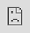 ```yaml
---
layout: people
title: Resources
permalink: /resources/
order: 7
---
```


<h2> Recent Talk </h2>
<br>
<!-- Talk video -->
  <center>
  <div class="col-lg-1"></div>
  <div class="col-lg-10" style='height:480px;'>
	<div class="youtube-container">
	<iframe class="youtube" src="https://www.youtube.com/embed/aljMiB3ciHE" title="Joseph CoRL2022" frameborder="0" allow="accelerometer; autoplay; clipboard-write; encrypted-media; gyroscope; picture-in-picture; web-share" allowfullscreen width="100%" height="100%" style="position: absolute; left: 0; top: 0;"></iframe>
	</div>
  </div>
  </center>

<br><br><br>
<div style='border-bottom: 1px solid #ddd; width:100%;'>
</div>
<br><br><br>

<h2> Environments / Datasets </h2>
<h3 class='title-line'>Robotics</h3>

<div class="row pub-center">
    <div class="col-lg-1"></div>
    <div class="col-lg-3 paper-image-container">
        <!-- <a href="https://clvrai.com/furniture-bench"> -->
        <img class="environment-image" src="/assets/research/tba.png">
        <!-- </a> -->
    </div>
    <div class="col-lg-8 paper-description-container">
        <b class="paper-title">FurnitureBench: Reproducible Real-World Benchmark</b> <br>
        FurnitureBench is the real-world furniture assembly benchmark, which aims at providing a reproducible and easy-to-use platform for long-horizon complex robotic manipulation.
        <br>
        <!-- <a target="_blank" href="https://arxiv.org/abs/1911.07246">[PDF]</a>
        <a target="_blank" href="https://clvrai.com/furniture">[Project]</a>
        <a target="_blank" href="https://github.com/clvrai/furniture">[Code]</a> -->

        [PDF to come]
    </div>
</div>

<div class="row pub-center">
    <div class="col-lg-1"></div>
    <div class="col-lg-3 paper-image-container">
        <a href="https://clvrai.com/furniture">
        <img class="environment-image" src="/assets/research/clvr_jaco_dataset.gif">
        </a>
    </div>
    <div class="col-lg-8 paper-description-container">
        <b class="paper-title">CLVR Jaco Play Dataset</b> <br>
        The CLVR Jaco Play Dataset provides 1,085 teleoperated robotic episodes with accompanying language annotations.
        <br>
        <a target="_blank" href="https://github.com/clvrai/clvr_jaco_play_dataset">[Dataset]</a>
    </div>
</div>

<div class="row pub-center">
    <div class="col-lg-1"></div>
    <div class="col-lg-3 paper-image-container">
        <a href="https://clvrai.com/furniture">
        <img class="environment-image" src="/assets/research/lee_furniture.gif">
        </a>
    </div>
    <div class="col-lg-8 paper-description-container">
        <b class="paper-title">IKEA Furniture Assembly Environment</b> <br>
        The IKEA Furniture Assembly Environment is one of the first benchmarks for testing and accelerating the automation of complex manipulation tasks.
        <br>
        <a target="_blank" href="https://arxiv.org/abs/1911.07246">[PDF]</a>
        <a target="_blank" href="https://clvrai.com/furniture">[Project]</a>
        <a target="_blank" href="https://github.com/clvrai/furniture">[Code]</a>
    </div>
</div>

<h3 class='title-line'>Generalization</h3>
<div class="row pub-center">
  <div class="col-lg-1"></div>
  <div class="col-lg-3 paper-image-container">
    <a href="https://clvrai.com/create">
    <img class="environment-image" src="/assets/projects/p_logic/level-gifs/combo_final.gif">
    </a>
  </div>
  <div class="col-lg-8 paper-description-container">
    <b class="paper-title">CREATE: Chain REAction Tool Environment</b> <br>
      CREATE is a reinforcement learning benchmark for solving a class of complex physics puzzles with diverse tools.
    <br>
    <a target="_blank" href="http://proceedings.mlr.press/v119/jain20b.html">[PDF]</a>
    <a target="_blank" href="https://clvrai.com/create">[Project]</a>
    <a target="_blank" href="https://github.com/clvrai/create">[Code]</a>
    <a target="_blank" href="https://clvrai.com/create/#demo">[Demo]</a>
  </div>
</div>
